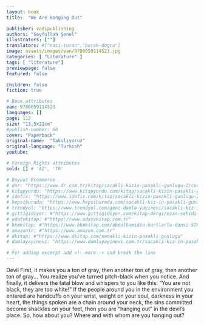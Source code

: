 ```yaml
---
layout: book
title:  "We Are Hanging Out"

publisher: vadipublishing
authors: "Seyfullah Şenel"
illustrators: [""]
translators: #["naci-turan","burak-dogru"]
image: assets/images/ean/9786059114523.jpg
categories: [ "Literature" ]
tags: [ "literature"]
previewpage: false
featured: false

children: false
fiction: true

# Book attributes
ean: 9786059114523
languages: []
page: 112
size: "13,5x21cm"
#publish-number: 60
cover: "Paperback"
original-name:  "Takılıyoruz"
original-language: "Turkish"
youtube:

# Foreign Rights attributes
sold: [] # 'AZ', 'TR'

# Buyout Ecommerce
# dnr: "https://www.dr.com.tr/kitap/sacakli-kizin-pasakli-gunlugu-2/cocuk-ve-genclik/genclik-10-yas/roman-oyku/urunno=0001893059001"
# kitapyurdu: "https://www.kitapyurdu.com/kitap/sacakli-kizin-pasakli-gunlugu-2-/560122.html&filter_name=Sa%C3%A7akl%C4%B1+K%C4%B1z%27%C4%B1n+Pasakl%C4%B1+G%C3%BCnl%C3%BC%C4%9F%C3%BC+2"
# idefix: "https://www.idefix.com/kitap/sacakli-kizin-pasakli-gunlugu-2/cocuk-ve-genclik/genclik-10-yas/roman-oyku/urunno=0001893059001"
# hepsiburada: "https://www.hepsiburada.com/sacakli-kiz-in-pasakli-gunlugu-2-damla-yayinevi-p-HBV000012ER86"
# trendyol: "https://www.trendyol.com/genc-damla-yayinevi/sacakli-kiz-in-pasakli-gunlugu-2-p-54825777"
# gittigidiyor: #"https://www.gittigidiyor.com/kitap-dergi/ezan-sehidi-adnan-menderes_pdp_732728793"
# odatvkitap: #"https://www.odatvkitap.com.tr"
# bkmkitap: #"https://www.bkmkitap.com/abdulhamidin-kurtlarla-dansi-578226"
# amazontr: #"https://www.amazon.com.tr"
# dkitap: #"https://www.dkitap.com/sacakli-kizin-pasakli-gunlugu"
# damlayayinevi: "https://www.damlayayinevi.com.tr/sacakli-kiz-in-pasakli-gunlugu-2-bu-iste-bi-terslik-var"

# For adding excerpt add <!--more--> and break the line
---
```

Devil First, it makes you a ton of gray, then
another ton of gray, then another ton of gray... You
realize you’ve turned pitch-black when you notice.
And finally, it delivers the fatal blow and whispers
to you like this: “You are not black, they are too
white!”
If the people around you in the environment you
entered are handcuffs on your wrist, weight on
your soul, darkness in your heart, the things spoken are a chain around your neck, the sins committed become shackles on your feet, then you are
“hanging out” in the devil’s place.
So, how about you? Where and with whom are
you hanging out?
<!--more--> 

